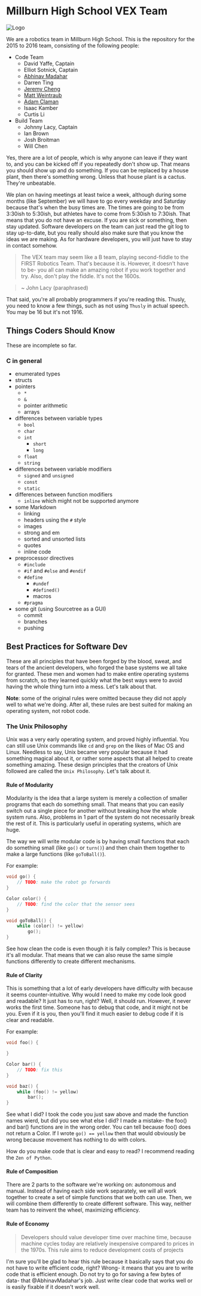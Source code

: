 Millburn High School VEX Team
=============================

![Logo](https://cloud.githubusercontent.com/assets/8312336/8241980/58fd2a8a-15da-11e5-890e-1431c96b34d3.jpg)

We are a robotics team in Millburn High School. This is the repository for the 2015 to 2016 team, consisting of the following people:

* Code Team
	* David Yaffe, Captain
	* Elliot Sotnick, Captain
	* [Abhinav Madahar](https://github.com/AbhinavMadahar)
	* Darren Ting
	* [Jeremy Cheng](https://github.com/ChengJeremy)
	* [Matt Weintraub](https://github.com/matthewweintraub)
	* [Adam Claman](https://github.com/Adam7557)
	* Isaac Kamber
	* Curtis Li
* Build Team
	* Johnny Lacy, Captain
	* Ian Brown
	* Josh Broitman
	* Will Chen

Yes, there are a lot of people, which is why anyone can leave if they want to, and you can be kicked off if you repeatedly don't show up. That means you should show up and do something. If you can be replaced by a house plant, then there's something wrong. Unless that house plant is a cactus. They're unbeatable.

We plan on having meetings at least twice a week, although during some months (like September) we will have to go every weekday and Saturday because that's when the busy times are. The times are going to be from 3:30ish to 5:30ish, but athletes have to come from 5:30ish to 7:30ish. That means that you do not have an excuse. If you are sick or something, then stay updated. Software developers on the team can just read the git log to stay up-to-date, but you really should also make sure that you know the ideas we are making. As for hardware developers, you will just have to stay in contact somehow.

> The VEX team may seem like a B team, playing second-fiddle to the FIRST Robotics Team. That's because it is. However, it doesn't have to be- you all can make an amazing robot if you work together and try. Also, don't play the fiddle. It's not the 1600s.

> ~ John Lacy (paraphrased)

That said, you're all probably programmers if you're reading this. Thusly, you need to know a few things, such as not using `Thusly` in actual speech. You may be 16 but it's not 1916.

## Things Coders Should Know
These are incomplete so far.

### C in general
- enumerated types
- structs
- pointers
	- `*`
	- `&`
	- pointer arithmetic
	- arrays
- differences between variable types
	- `bool`
	- `char`
	- `int`
		- `short`
		- `long`
	- `float`
	- `string`
- differences between variable modifiers
	- `signed` and `unsigned`
	- `const`
	- `static`
- differences between function modifiers
	- `inline` which might not be supported anymore
- some Markdown
	- linking
	- headers using the `#` style
	- images
	- strong and em
	- sorted and unsorted lists
	- quotes
	- inline code
- preprocessor directives
	- `#include`
	- `#if` and `#else` and `#endif`
	- `#define`
		- `#undef`
		- `#defined()`
		- macros
	- `#pragma`
- some git (using Sourcetree as a GUI)
	- commit
	- branches
	- pushing

## Best Practices for Software Dev
These are all principles that have been forged by the blood, sweat, and tears of the ancient developers, who forged the base systems we all take for granted. These men and women had to make entire operating systems from scratch, so they learned quickly what the best ways were to avoid having the whole thing turn into a mess. Let's talk about that.

**Note**: some of the original rules were omitted because they did not apply well to what we're doing. After all, these rules are best suited for making an operating system, not robot code.

### The Unix Philosophy
Unix was a very early operating system, and proved highly influential. You can still use Unix commands like `cd` and `grep` on the likes of Mac OS and Linux. Needless to say, Unix became very popular because it had something magical about it, or rather some aspects that all helped to create something amazing. These design principles that the creators of Unix followed are called the `Unix Philosophy`. Let's talk about it.

#### Rule of Modularity

Modularity is the idea that a large system is merely a collection of smaller programs that each do something small. That means that you can easily switch out a single piece for another without breaking how the whole system runs. Also, problems in 1 part of the system do not necessarily break the rest of it. This is particularly useful in operating systems, which are huge.

The way we will write modular code is by having small functions that each do something small (like `go()` or `turn()`) and then chain them together to make a large functions (like `goToBall()`).

For example:
```c++
void go() {
	// TODO: make the robot go forwards
}

Color color() {
	// TODO: find the color that the sensor sees
}

void goToBall() {
	while (color() != yellow)
		go();
}
```
See how clean the code is even though it is faily complex? This is because it's all modular. That means that we can also reuse the same simple functions differently to create different mechanisms.

#### Rule of Clarity
This is something that a lot of early developers have difficulty with because it seems counter-intuitive. Why would I need to make my code look good and readable? It just has to run, right?  Well, it should run. However, it never works the first time. Someone has to debug that code, and it might not be you. Even if it is you, then you'll find it much easier to debug code if it is clear and readable.

For example:
```c++
void foo() {

}

Color bar() {
	// TODO: fix this
}

void baz() {
	while (foo() != yellow)
		bar();
}
```
See what I did? I took the code you just saw above and made the function names wierd, but did you see what else I did? I made a mistake- the foo() and bar() functions are in the wrong order. You can tell because foo() does not return a Color. If I wrote `go() == yellow` then that would obviously be wrong because movement has nothing to do with colors.

How do you make code that is clear and easy to read? I recommend reading the `Zen of Python`.

#### Rule of Composition
There are 2 parts to the software we're working on: autonomous and manual. Instead of having each side work separately, we will all work together to create a set of simple functions that we both can use. Then, we will combine them differently to create different software. This way, neither team has to reinvent the wheel, maximizing efficiency.

#### Rule of Economy
> Developers should value developer time over machine time, because machine cycles today are relatively inexpensive compared to prices in the 1970s. This rule aims to reduce development costs of projects

I'm sure you'll be glad to hear this rule because it basically says that you do not have to write efficient code, right? Wrong- it means that you are to write code that is efficient enough. Do not try to go for saving a few bytes of data- that @AbhinavMadahar's job. Just write clear code that works well or is easily fixable if it doesn't work well.
